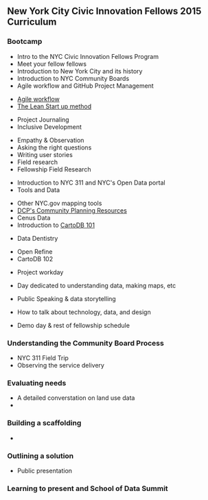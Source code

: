 ## New York City Civic Innovation Fellows 2015 Curriculum 

### Bootcamp
 * Intro to the NYC Civic Innovation Fellows Program
 * Meet your fellow fellows
 * Introduction to New York City and its history
 * Introduction to NYC Community Boards
 * Agile workflow and GitHub Project Management
  - [Agile workflow](http://www.allaboutagile.com/what-is-agile-10-key-principles/)
  - [The Lean Start up method](http://theleanstartup.com/principles)
 * Project Journaling
 * Inclusive Development 
  - Empathy & Observation
  - Asking the right questions
  - Writing user stories 
  - Field research 
  - Fellowship Field Research
 * Introduction to NYC 311 and NYC's Open Data portal
 * Tools and Data
  - Other NYC.gov mapping tools
  - [DCP's Community Planning Resources](http://www.slideshare.net/GaleABrewerMBP/mn-boro-board-presentation2014-1112updated?ref=http://manhattanbp.nyc.gov/html/community-boards/cb-member-resources.shtml)
  - Cenus Data
  - Introduction to [CartoDB 101](http://cartodb.com)
 * Data Dentistry
  - Open Refine
  - CartoDB 102
 * Project workday
  - Day dedicated to understanding data, making maps, etc
 * Public Speaking & data storytelling
  - How to talk about technology, data, and design
 * Demo day & rest of fellowship schedule

### Understanding the Community Board Process
 * NYC 311 Field Trip
 * Observing the service delivery 

### Evaluating needs
 * A detailed converstation on land use data
 * 

### Building a scaffolding
 * 

### Outlining a solution
 * Public presentation

### Learning to present and School of Data Summit
